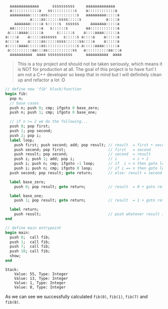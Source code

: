 ```
  aaaaaaaaaaaaa      ssssssssss     aaaaaaaaaaaaa   
  a::::::::::::a   ss::::::::::s    a::::::::::::a  
  aaaaaaaaa:::::ass:::::::::::::s   aaaaaaaaa:::::a 
           a::::as::::::ssss:::::s           a::::a 
    aaaaaaa:::::a s:::::s  ssssss     aaaaaaa:::::a 
  aa::::::::::::a   s::::::s        aa::::::::::::a 
 a::::aaaa::::::a      s::::::s    a::::aaaa::::::a 
a::::a    a:::::assssss   s:::::s a::::a    a:::::a 
a::::a    a:::::as:::::ssss::::::sa::::a    a:::::a 
a:::::aaaa::::::as::::::::::::::s a:::::aaaa::::::a 
 a::::::::::aa:::as:::::::::::ss   a::::::::::aa:::a
  aaaaaaaaaa  aaaa sssssssssss      aaaaaaaaaa  aaaa
```
> This is a toy project and should not be taken seriously, which means it is NOT for production at all. The goal of this project is to have fun!
> I am not a C++ developer so keep that in mind but I will definitely clean up and refactor a lot :D

```pascal
// define new 'fib' block/function
begin fib:
  pop n;
  // base cases
  push n; push 0; cmp; ifgoto 0 base_zero;
  push n; push 1; cmp; ifgoto 0 base_one;

  // if n >= 2 we do the following...
  push 0; pop first;
  push 1; pop second;
  push 2; pop i;
  label loop;
    push first; push second; add; pop result; // result  = first + second
    push second; pop first;                   // first   = second
    push result; pop second;                  // second  = result
    push i; push 1; add; pop i;               // i       = i + 1
    push i; push n; cmp; ifgoto -1 loop;      // if  i < n then goto loop
    push i; push n; cmp; ifgoto 0 loop;       // if i == n then goto loop
  push second; pop result; goto return;       // else: result = second + goto return label

  label base_zero;
    push 0; pop result; goto return;          // result  = 0 + goto return label 

  label base_one; 
    push 1; pop result; goto return;          // result  = 1 + goto return label

  label return;
    push result;                              // push whatever result is onto stack
end

// define main entrypoint
begin main:
  push 0;  call fib;
  push 1;  call fib;
  push 7;  call fib;
  push 10; call fib;
  show;
end
```
```
Stack:
    Value: 55, Type: Integer
    Value: 13, Type: Integer
    Value: 1, Type: Integer
    Value: 0, Type: Integer
```
As we can see we successfully calculated `fib(0)`, `fib(1)`, `fib(7)` and `fib(8)`.

